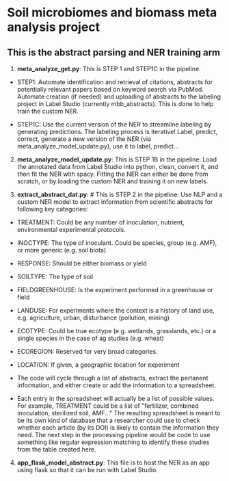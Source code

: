 # Soil microbiomes and biomass meta analysis project
## This is the abstract parsing and NER training arm
1. **meta_analyze_get.py**: This is STEP 1 and STEP1C in the pipeline.

- STEP1: Automate identification and retrieval of citations, abstracts for potentially relevant papers based on keyword search via PubMed. Automate creation (if needed) and uploading of abstracts to the labeling project in Label Studio (currently mbb_abstracts). This is done to help train the custom NER.

- STEP1C: Use the current version of the NER to streamline labeling by generating predictions. The labeling process is iterative! Label, predict, correct, generate a new version of the NER (via meta_analyze_model_update.py), use it to label, predict...

2. **meta_analyze_model_update.py**: This is STEP 1B in the pipeline:
Load the annotated data from Label Studio into python, clean, convert it, and then fit the NER with spacy. Fitting the NER can either be done from scratch, or by loading the custom NER and training it on new labels. 

3. **extract_abstract_dat.py**: # This is STEP 2 in the pipeline:
Use NLP and a custom NER model to extract information from scientific abstracts for following key categories: 

- TREATMENT: Could be any number of inoculation, nutrient, environmental
		 experimental protocols.  
- INOCTYPE: The type of inoculant. Could be species, group (e.g. AMF), or more generic (e.g. soil biota)
- RESPONSE: Should be either biomass or yield 
- SOILTYPE: The type of soil
- FIELDGREENHOUSE: Is the experiment performed in a greenhouse or field
- LANDUSE: For experiments where the context is a history of land use, e.g. agriculture, urban, disturbance (pollution, mining) 
- ECOTYPE: Could be true ecotype (e.g. wetlands, grasslands, etc.) or a single species in the case of ag studies (e.g. wheat)
- ECOREGION: Reserved for very broad categories. 
- LOCATION: If given, a geographic location for experiment
 
- The code will cycle through a list of abstracts, extract the pertanent information, and either create or add the information to a spreadsheet.

- Each entry in the spreadsheet will actually be a list of possible values. For example, TREATMENT could be a list of "fertilizer, combined inoculation, sterilized soil, AMF..." The resulting spreadsheet is meant to be its own kind of database that a researcher could use to check whether each article (by its DOI) is likely to contain the information they need. The next step in the processing pipeline would be code to use something like regular expression matching to identify these studies from the table created here. 

4. **app_flask_model_abstract.py**: This file is to host the NER as an app using flask so that it can be run with Label Studio.